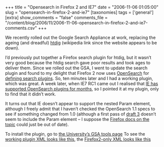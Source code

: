 +++
title = "Opensearch in Firefox 2 and IE7"
date = "2006-11-06 01:05:00"
slug = "opensearch-in-firefox-2-and-ie7"
[taxonomies]
tags = ['general']
[extra]
show_comments = "false"
comments_file = "/content/blog/2006/11/2006-11-06-opensearch-in-firefox-2-and-ie7-comments.csv"
+++

We recently rolled out the Google Search Appliance at work, replacing the ageing (and dreadful) [htdig](http://en.wikipedia.org/wiki/Htdig) (wikipedia link since the website appears to be down).

I’d previously put together a Firefox search plugin for htdig, but it wasn’t very good because the htdig search gave poor results and took ages to deliver them. Since we rolled out the GSA, I went to update the search plugin and found to my delight that Firefox 2 now uses [OpenSearch](http://www.opensearch.org/Home) for [defining search plugins](http://developer.mozilla.org/en/docs/Creating_OpenSearch_plugins_for_Firefox). So, ten minutes later and I had a working plugin, which was great. A week later, when IE7 RC1 came out I realised that [IE has supported OpenSearch plugins for months](http://blogs.msdn.com/ie/archive/2005/09/14/466186.aspx), so I pointed it at my plugin, only to find that it didn’t work.

It turns out that IE doesn’t appear to support the nested Param element, although I freely admit that I haven’t checked the OpenSearch 1.1 specs to see if something changed from 1.0 (although a first pass of [draft 3](http://www.opensearch.org/Specifications/OpenSearch/1.1/Draft_3) doesn’t seem to include the Param element – I suppose the [Firefox docs on the topic](http://developer.mozilla.org/en/docs/Creating_OpenSearch_plugins_for_Firefox) could just be out of date).

To install the plugin, go to [the University’s GSA tools page](http://www.bath.ac.uk/search/gsa/tools.shtml#ff2ie7) To see the [working plugin XML looks like this](http://www.bath.ac.uk/search/gsa/bathsearch.xml), the [Firefox2-only XML looks like this](http://people.bath.ac.uk/pgw22/bathsearch-ff.xml)
